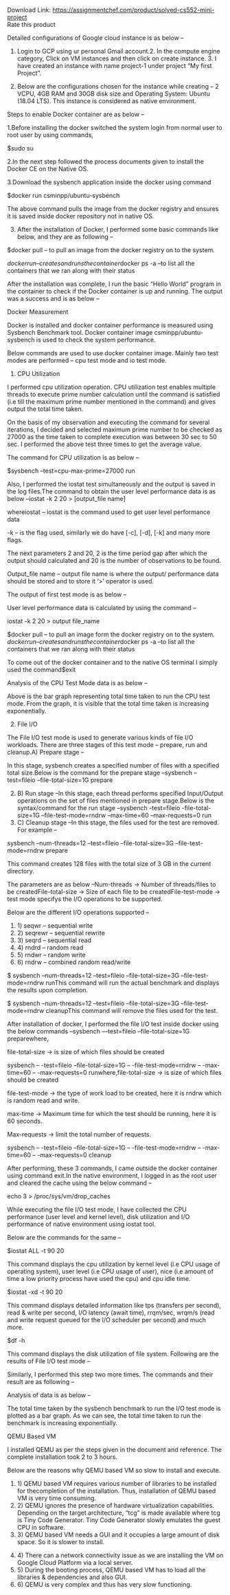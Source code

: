 Download Link: https://assignmentchef.com/product/solved-cs552-mini-project
<br>
<span class="kksr-muted">Rate this product</span>

Detailed configurations of Google cloud instance is as below –

1. Login to GCP using ur personal Gmail account.2. In the compute engine category, Click on VM instances and then click on create instance. 3. I have created an instance with name project-1 under project “My first Project”.

4. Below are the configurations chosen for the instance while creating – 2 VCPU, 4GB RAM and 30GB disk size and Operating System: Ubuntu (18.04 LTS). This instance is considered as native environment.

Steps to enable Docker container are as below –

1.Before installing the docker switched the system login from normal user to root user by using commands,

$sudo su

2.In the next step followed the process documents given to install the Docker CE on the Native OS.

3.Download the sysbench application inside the docker using command

$docker run csminpp/ubuntu-sysbench

The above command pulls the image from the docker registry and ensures it is saved inside docker repository not in native OS.

3. After the installation of Docker, I performed some basic commands like below, and they are as following –

$docker pull – to pull an image from the docker registry on to the system.

$docker run –creates and runs the container$docker ps -a –to list all the containers that we ran along with their status

After the installation was complete, I run the basic “Hello World” program in the container to check if the Docker container is up and running. The output was a success and is as below –

Docker Measurement

Docker is installed and docker container performance is measured using Sysbench Benchmark tool. Docker container image csminpp/ubuntu-sysbench is used to check the system performance.

Below commands are used to use docker container image. Mainly two test modes are performed – cpu test mode and io test mode.

1) CPU Utilization

I performed cpu utilization operation. CPU utilization test enables multiple threads to execute prime number calculation until the command is satisfied (i.e till the maximum prime number mentioned in the command) and gives output the total time taken.

On the basis of my observation and executing the command for several iterations, I decided and selected maximum prime number to be checked as 27000 as the time taken to complete execution was between 30 sec to 50 sec. I performed the above test three times to get the average value.

The command for CPU utilization is as below –

$sysbench –test=cpu-max-prime=27000 run

Also, I performed the iostat test simultaneously and the output is saved in the log files.The command to obtain the user level performance data is as below –iostat -k 2 20 &gt; [output_file name]

whereiostat – iostat is the command used to get user level performance data

-k – is the flag used, similarly we do have [-c], [-d], [-k] and many more flags.

The next parameters 2 and 20, 2 is the time period gap after which the output should calculated and 20 is the number of observations to be found.

Output_file name – output file name is where the output/ performance data should be stored and to store it ‘&gt;’ operator is used.

The output of first test mode is as below –

User level performance data is calculated by using the command –

iostat -k 2 20 &gt; output file_name

$docker pull – to pull an image form the docker registry on to the system. $docker run –creates and runs the container$docker ps -a –to list all the containers that we ran along with their status

To come out of the docker container and to the native OS terminal I simply used the command$exit

Analysis of the CPU Test Mode data is as below –

Above is the bar graph representing total time taken to run the CPU test mode. From the graph, it is visible that the total time taken is increasing exponentially.

2) File I/O

The File I/O test mode is used to generate various kinds of file I/O workloads. There are three stages of this test mode – prepare, run and cleanup.A) Prepare stage –

In this stage, sysbench creates a specified number of files with a specified total size.Below is the command for the prepare stage –sysbench –test=fileio –file-total-size=1G prepare

<ol start="2">

 <li>B)  Run stage –In this stage, each thread performs specified Input/Output operations on the set of files mentioned in prepare stage.Below is the syntax/command for the run stage –sysbench -test=fileio -file-total-size=1G –file-test-mode=rndrw –max-time=60 –max-requests=0 run</li>

 <li>C)  Cleanup stage –In this stage, the files used for the test are removed. For example –</li>

</ol>

sysbench –num-threads=12 –test=fileio –file-total-size=3G –file-test- mode=rndrw prepare

This command creates 128 files with the total size of 3 GB in the current directory.

The parameters are as below –Num-threads -&gt; Number of threads/files to be createdFile-total-size -&gt; Size of each file to be createdFile-test-mode -&gt; test mode specifys the I/O operations to be supported.

Below are the different I/O operations supported –

<ol>

 <li>1)  seqwr – sequential write</li>

 <li>2)  seqrewr – sequential rewrite</li>

 <li>3)  seqrd – sequential read</li>

 <li>4)  rndrd – random read</li>

 <li>5)  rndwr – random write</li>

 <li>6)  rndrw – combined random read/write</li>

</ol>

$ sysbench –num-threads=12 –test=fileio –file-total-size=3G –file-test- mode=rndrw runThis command will run the actual benchmark and displays the results upon completion.

$ sysbench –num-threads=12 –test=fileio –file-total-size=3G –file-test- mode=rndrw cleanupThis command will remove the files used for the test.

After installation of docker, I performed the file I/O test inside docker using the below commands –sysbench ––test=fileio –file-total-size=1G preparewhere,

file-total-size -&gt; is size of which files should be created

sysbench – -test=fileio –file-total-size=1G – -file-test-mode=rndrw – -max-time=60 – -max-requests=0 runwhere,file-total-size -&gt; is size of which files should be created

file-test-mode -&gt; the type of work load to be created, here it is rndrw which is random read and write.

max-time -&gt; Maximum time for which the test should be running, here it is 60 seconds.

Max-requests -&gt; limit the total number of requests.

sysbench – -test=fileio –file-total-size=1G – -file-test-mode=rndrw – -max-time=60 – -max-requests=0 cleanup

After performing, these 3 commands, I came outside the docker container using command exit.In the native environment, I logged in as the root user and cleared the cache using the below command –

echo 3 &gt; /proc/sys/vm/drop_caches

While executing the file I/O test mode, I have collected the CPU performance (user level and kernel level), disk utilization and I/O performance of native environment using iostat tool.

Below are the commands for the same –

$iostat ALL -t 90 20

This command displays the cpu utilization by kernel level (i.e CPU usage of operating system), user level (i.e CPU usage of user), nice (i.e amount of time a low priority process have used the cpu) and cpu idle time.

$iostat -xd -t 90 20

This command displays detailed information like tps (transfers per second), read &amp; write per second, I/O latency (await time), rrqm/sec, wrqm/s (read and write request queued for the I/O scheduler per second) and much more.

$df -h

This command displays the disk utilization of file system. Following are the results of File I/O test mode –

Similarly, I performed this step two more times. The commands and their result are as following –

Analysis of data is as below –

The total time taken by the sysbench benchmark to run the I/O test mode is plotted as a bar graph. As we can see, the total time taken to run the benchmark is increasing exponentially.

QEMU Based VM

I installed QEMU as per the steps given in the document and reference. The complete installation took 2 to 3 hours.

Below are the reasons why QEMU based VM so slow to install and execute.

<ol>

 <li>1)  QEMU based VM requires various number of libraries to be installed for thecompletion of the installation. Thus, installation of QEMU based VM is very time consuming.</li>

 <li>2)  QEMU ignores the presence of hardware virtualization capabilities. Depending on the target architecture, “tcg” is made available where tcg is Tiny Code Generator. Tiny Code Generator slowly emulates the guest CPU in software.</li>

 <li>3)  QEMU based VM needs a GUI and it occupies a large amount of disk space. So it is slower to install.</li>

</ol>

<ol start="4">

 <li>4)  There can a network connectivity issue as we are installing the VM on Google Cloud Platform via a local server.</li>

 <li>5)  During the booting process, QEMU based VM has to load all the libraries &amp; dependencies and also GUI.</li>

 <li>6)  QEMU is very complex and thus has very slow functioning.</li>

</ol>